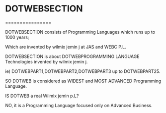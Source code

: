 # DOTWEBSECTION
================

DOTWEBSECTION  consists   of   Programming Languages  which runs  up  to   1000  years;

Which  are  invented   by wilmix jemin  j   at  JAS  and  WEBC  P.L.


DOTWEBSECTION  is  about   DOTWEBPROGRAMMING LANGUAGE Technologies   invented by  wilmix  jemin  j.


ie)  DOTWEBPART1,DOTWEBPART2,DOTWEBPART3   up  to  DOTWEBPART25.

SO DOTWEB  is  considered  as   WIDEST  and   MOST  ADVANCED  Programming  Language.


IS  DOTWEB   a    real   Wilmix jemin  p.L?

NO, it is a  Programming Language  focused   only  on  Advanced  Business.


